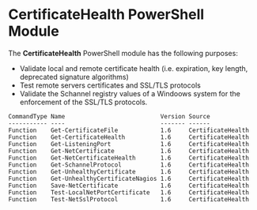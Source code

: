 # CertificateHealth PowerShell Module #

The **CertificateHealth** PowerShell module has the following purposes:
* Validate local and remote certificate health (i.e. expiration, key length, deprecated signature algorithms)
* Test remote servers certificates and SSL/TLS protocols
* Validate the Schannel registry values of a Windoows system for the enforcement of the SSL/TLS protocols.

~~~~
CommandType Name                           Version Source
----------- ----                           ------- ------
Function    Get-CertificateFile            1.6     CertificateHealth
Function    Get-CertificateHealth          1.6     CertificateHealth
Function    Get-ListeningPort              1.6     CertificateHealth
Function    Get-NetCertificate             1.6     CertificateHealth
Function    Get-NetCertificateHealth       1.6     CertificateHealth
Function    Get-SchannelProtocol           1.6     CertificateHealth
Function    Get-UnhealthyCertificate       1.6     CertificateHealth
Function    Get-UnhealthyCertificateNagios 1.6     CertificateHealth
Function    Save-NetCertificate            1.6     CertificateHealth
Function    Test-LocalNetPortCertificate   1.6     CertificateHealth
Function    Test-NetSslProtocol            1.6     CertificateHealth